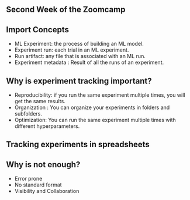 ## Second Week of the Zoomcamp
## Import Concepts
* ML Experiment: the process of building an ML model.
* Experiment run: each trial in an ML experiment.
* Run artifact: any file that is associated with an ML run.
* Experiment metadata : Result of all the runs of an experiment.

## Why is experiment tracking important?
* Reproducibility: if you run the same experiment multiple times, you will get the same results.
* Organization : You can organize your experiments in folders and subfolders.
* Optimization: You can run the same experiment multiple times with different hyperparameters.

## Tracking experiments in spreadsheets
## Why is not enough?
* Error prone
* No standard format
* Visibility and Collaboration
